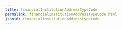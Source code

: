 ```yaml
---
title: financialInstitutionAddressTypeCode
permalink: financialInstitutionAddressTypeCode.html
jsonid: financialinstitutionaddresstypecode
---
```

